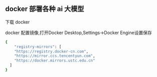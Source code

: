 ## docker 部署各种 ai 大模型

下载 docker

docker 配置镜像,打开Docker Desktop,Settings->Docker Engine设置保存

```bash
{
    "registry-mirrors": [
    "https://registry.docker-cn.com",
    "https://mirror.ccs.tencentyun.com",
    "https://docker.mirrors.ustc.edu.cn"
  ]
}
```
